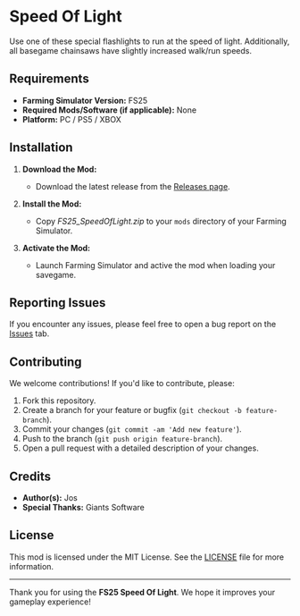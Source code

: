 # Speed Of Light

Use one of these special flashlights to run at the speed of light. Additionally, all basegame chainsaws have slightly increased walk/run speeds.

## Requirements

- **Farming Simulator Version:** FS25
- **Required Mods/Software (if applicable):** None
- **Platform:** PC / PS5 / XBOX

## Installation

1. **Download the Mod:**
    - Download the latest release from the [Releases page](https://github.com/Jos-Modding/FS25_SpeedOfLight/releases).

2. **Install the Mod:**
    - Copy _FS25_SpeedOfLight.zip_ to your `mods` directory of your Farming Simulator.

3. **Activate the Mod:**
    - Launch Farming Simulator and active the mod when loading your savegame.

## Reporting Issues

If you encounter any issues, please feel free to open a bug report on the [Issues](https://github.com/Jos-Modding/FS25_SpeedOfLight/issues) tab.

## Contributing

We welcome contributions! If you'd like to contribute, please:

1. Fork this repository.
2. Create a branch for your feature or bugfix (`git checkout -b feature-branch`).
3. Commit your changes (`git commit -am 'Add new feature'`).
4. Push to the branch (`git push origin feature-branch`).
5. Open a pull request with a detailed description of your changes.

## Credits

- **Author(s):** Jos
- **Special Thanks:** Giants Software

## License

This mod is licensed under the MIT License. See the [LICENSE](https://github.com/Jos-Modding/FS25_SpeedOfLight/blob/main/LICENSE) file for more information.

---

Thank you for using the **FS25 Speed Of Light**. We hope it improves your gameplay experience!
